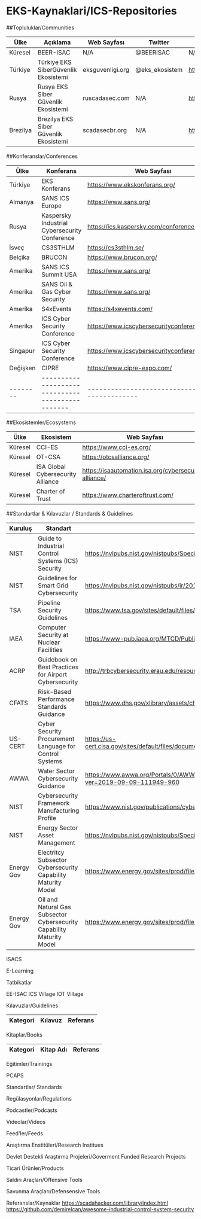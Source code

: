 # EKS-Kaynaklari/ICS-Repositories




##Topluluklar/Communities

Ülke    |Açıklama                              |Web Sayfası         |Twitter        |Kanallar                    |
--------|--------------------------------------|--------------------|-------------  |----------------------------|
Küresel |BEER-ISAC                             |N/A                 |@BEERISAC      |N/A                         |
Türkiye |Türkiye EKS SiberGüvenlik Ekosistemi  |eksguvenligi.org    |@eks_ekosistem |https://t.me/eksguvenligi   |
Rusya   |Rusya EKS Siber Güvenlik Ekosistemi   |ruscadasec.com      |N/A            |https://t.me/ruscadasecnews |
Brezilya|Brezilya EKS Siber Güvenlik Ekosistemi|scadasecbr.org      |N/A            |https://t.me/scadasecbr     |



##Konferanslar/Conferences

Ülke    |Konferans                                      |Web Sayfası                                   |
--------|-----------------------------------------------|----------------------------------------------|
Türkiye |EKS Konferans                                  |https://www.ekskonferans.org/                 | 
Almanya |SANS ICS Europe                                |https://www.sans.org/                         |
Rusya   |Kaspersky Industrial Cybersecurity Conference  |https://ics.kaspersky.com/conference/         |        
İsveç   |CS3STHLM                                       |https://cs3sthlm.se/                          |
Belçika |BRUCON                                         |https://www.brucon.org/                       |
Amerika |SANS ICS Summit USA                            |https://www.sans.org/                         |
Amerika |SANS Oil & Gas Cyber Security                  |https://www.sans.org/                         |
Amerika |S4xEvents                                      |https://s4xevents.com/                        |
Amerika |ICS Cyber Security Conference                  |https://www.icscybersecurityconference.com/   |
Singapur|ICS Cyber Security Conference                  |https://www.icscybersecurityconference.com/   |
Değişken|CIPRE                                          |https://www.cipre-expo.com/                   |
--------|-----------------------------------------------|----------------------------------------------|

##Ekosistemler/Ecosystems

Ülke    |Ekosistem                                      |Web Sayfası                                                  |
--------|-----------------------------------------------|-------------------------------------------------------------|
Küresel |CCI-ES                                         |https://www.cci-es.org/                                      | 
Küresel |OT-CSA                                         |https://otcsalliance.org/                                    |
Küresel |ISA Global Cybersecurity Alliance              |https://isaautomation.isa.org/cybersecurity-alliance/        |        
Küresel |Charter of Trust                               |https://www.charteroftrust.com/                              |


##Standartlar & Kılavuzlar / Standards & Guidelines

Kuruluş |Standart                                               |Bağlantı                                                                                         |
--------|-------------------------------------------------------|-------------------------------------------------------------------------------------------------|
NIST    |Guide to Industrial Control Systems (ICS) Security     |https://nvlpubs.nist.gov/nistpubs/SpecialPublications/NIST.SP.800-82r2.pdf                       | 
NIST    |Guidelines for Smart Grid Cybersecurity                |https://nvlpubs.nist.gov/nistpubs/ir/2014/NIST.IR.7628r1.pdf                                     |
TSA     |Pipeline Security Guidelines                           |https://www.tsa.gov/sites/default/files/pipeline_security_guidelines.pdf                         |
IAEA    |Computer Security at Nuclear Facilities                |https://www-pub.iaea.org/MTCD/Publications/PDF/Pub1527_web.pdf                                   |
ACRP    |Guidebook on Best Practices for Airport Cybersecurity  |http://trbcybersecurity.erau.edu/resources/acrp_rpt_140.pdf                                      |
CFATS   |Risk-Based Performance Standards Guidance              |https://www.dhs.gov/xlibrary/assets/chemsec_cfats_riskbased_performance_standards.pdf            |
US-CERT |Cyber Security Procurement Language for Control Systems|https://us-cert.cisa.gov/sites/default/files/documents/Procurement_Language_Rev4_100809_S508C.pdf|
AWWA    |Water Sector Cybersecurity Guidance                    |https://www.awwa.org/Portals/0/AWWA/ETS/Resources/AWWACybersecurityGuidance2019.pdf?ver=2019-09-09-111949-960|
NIST    |Cybersecurity Framework Manufacturing Profile          |https://www.nist.gov/publications/cybersecurity-framework-manufacturing-profile-0              |
NIST    |Energy Sector Asset Management                         | https://nvlpubs.nist.gov/nistpubs/SpecialPublications/NIST.SP.1800-23.pdf                     |
Energy Gov|Electritcy Subsector Cybersecurity Capability Maturity Model | https://www.energy.gov/sites/prod/files/2014/02/f7/ES-C2M2-v1-1-Feb2014.pdf           |
Energy Gov| Oil and Natural Gas Subsector Cybersecurity Capability Maturity Model | https://www.energy.gov/sites/prod/files/2014/03/f13/ONG-C2M2-v1-1_cor.pdf   |





ISACS


E-Learning



Tatbikatlar



EE-ISAC
ICS Village
IOT Village


Kılavuzlar/Guidelines

Kategori    |Kılavuz                                        |Referans                                      |
------------|-----------------------------------------------|----------------------------------------------|


Kitaplar/Books

Kategori    |Kitap Adı                                      |Referans                                      |
------------|-----------------------------------------------|----------------------------------------------|





Eğitimler/Trainings

PCAPS

Standartlar/ Standards

Regülasyonlar/Regulations

Podcastler/Podcasts

Videolar/Videos

Feed'ler/Feeds



Araştırma Enstitüleri/Research Institues

Devlet Destekli Araştırma Projeleri/Goverment Funded Research Projects

Ticari Ürünler/Products

Saldırı Araçları/Offensive Tools

Savunma Araçları/Defensensive Tools

Referanslar/Kaynaklar
https://scadahacker.com/library/index.html
https://github.com/demirelcan/awesome-industrial-control-system-security

